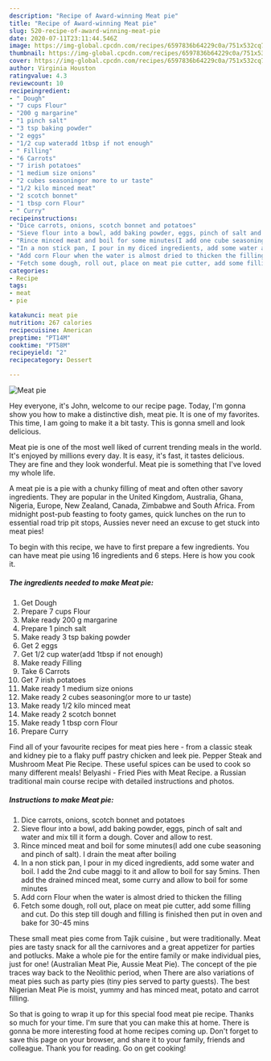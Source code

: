 ```yaml
---
description: "Recipe of Award-winning Meat pie"
title: "Recipe of Award-winning Meat pie"
slug: 520-recipe-of-award-winning-meat-pie
date: 2020-07-11T23:11:44.546Z
image: https://img-global.cpcdn.com/recipes/6597836b64229c0a/751x532cq70/meat-pie-recipe-main-photo.jpg
thumbnail: https://img-global.cpcdn.com/recipes/6597836b64229c0a/751x532cq70/meat-pie-recipe-main-photo.jpg
cover: https://img-global.cpcdn.com/recipes/6597836b64229c0a/751x532cq70/meat-pie-recipe-main-photo.jpg
author: Virginia Houston
ratingvalue: 4.3
reviewcount: 10
recipeingredient:
- " Dough"
- "7 cups Flour"
- "200 g margarine"
- "1 pinch salt"
- "3 tsp baking powder"
- "2 eggs"
- "1/2 cup wateradd 1tbsp if not enough"
- " Filling"
- "6 Carrots"
- "7 irish potatoes"
- "1 medium size onions"
- "2 cubes seasoningor more to ur taste"
- "1/2 kilo minced meat"
- "2 scotch bonnet"
- "1 tbsp corn Flour"
- " Curry"
recipeinstructions:
- "Dice carrots, onions, scotch bonnet and potatoes"
- "Sieve flour into a bowl, add baking powder, eggs, pinch of salt and water and mix till it form a dough. Cover and allow to rest."
- "Rince minced meat and boil for some minutes(I add one cube seasoning and pinch of salt). I drain the meat after boiling"
- "In a non stick pan, I pour in my diced ingredients, add some water and boil. I add the 2nd cube maggi to it and allow to boil for say 5mins. Then add the drained minced meat, some curry and allow to boil for some minutes"
- "Add corn Flour when the water is almost dried to thicken the filling"
- "Fetch some dough, roll out, place on meat pie cutter, add some filling and cut. Do this step till dough and filling is finished then put in oven and bake for 30-45 mins"
categories:
- Recipe
tags:
- meat
- pie

katakunci: meat pie 
nutrition: 267 calories
recipecuisine: American
preptime: "PT14M"
cooktime: "PT58M"
recipeyield: "2"
recipecategory: Dessert

---
```



![Meat pie](https://img-global.cpcdn.com/recipes/6597836b64229c0a/751x532cq70/meat-pie-recipe-main-photo.jpg)

Hey everyone, it's John, welcome to our recipe page. Today, I'm gonna show you how to make a distinctive dish, meat pie. It is one of my favorites. This time, I am going to make it a bit tasty. This is gonna smell and look delicious.

Meat pie is one of the most well liked of current trending meals in the world. It's enjoyed by millions every day. It is easy, it's fast, it tastes delicious. They are fine and they look wonderful. Meat pie is something that I've loved my whole life.

A meat pie is a pie with a chunky filling of meat and often other savory ingredients. They are popular in the United Kingdom, Australia, Ghana, Nigeria, Europe, New Zealand, Canada, Zimbabwe and South Africa. From midnight post-pub feasting to footy games, quick lunches on the run to essential road trip pit stops, Aussies never need an excuse to get stuck into meat pies!


To begin with this recipe, we have to first prepare a few ingredients. You can have meat pie using 16 ingredients and 6 steps. Here is how you cook it.

<!--inarticleads1-->

##### The ingredients needed to make Meat pie:

1. Get  Dough
1. Prepare 7 cups Flour
1. Make ready 200 g margarine
1. Prepare 1 pinch salt
1. Make ready 3 tsp baking powder
1. Get 2 eggs
1. Get 1/2 cup water(add 1tbsp if not enough)
1. Make ready  Filling
1. Take 6 Carrots
1. Get 7 irish potatoes
1. Make ready 1 medium size onions
1. Make ready 2 cubes seasoning(or more to ur taste)
1. Make ready 1/2 kilo minced meat
1. Make ready 2 scotch bonnet
1. Make ready 1 tbsp corn Flour
1. Prepare  Curry


Find all of your favourite recipes for meat pies here - from a classic steak and kidney pie to a flaky puff pastry chicken and leek pie. Pepper Steak and Mushroom Meat Pie Recipe. These useful spices can be used to cook so many different meals! Belyashi - Fried Pies with Meat Recipe. a Russian traditional main course recipe with detailed instructions and photos. 

<!--inarticleads2-->

##### Instructions to make Meat pie:

1. Dice carrots, onions, scotch bonnet and potatoes
1. Sieve flour into a bowl, add baking powder, eggs, pinch of salt and water and mix till it form a dough. Cover and allow to rest.
1. Rince minced meat and boil for some minutes(I add one cube seasoning and pinch of salt). I drain the meat after boiling
1. In a non stick pan, I pour in my diced ingredients, add some water and boil. I add the 2nd cube maggi to it and allow to boil for say 5mins. Then add the drained minced meat, some curry and allow to boil for some minutes
1. Add corn Flour when the water is almost dried to thicken the filling
1. Fetch some dough, roll out, place on meat pie cutter, add some filling and cut. Do this step till dough and filling is finished then put in oven and bake for 30-45 mins


These small meat pies come from Tajik cuisine , but were traditionally. Meat pies are tasty snack for all the carnivores and a great appetizer for parties and potlucks. Make a whole pie for the entire family or make individual pies, just for one! (Australian Meat Pie, Aussie Meat Pie). The concept of the pie traces way back to the Neolithic period, when There are also variations of meat pies such as party pies (tiny pies served to party guests). The best Nigerian Meat Pie is moist, yummy and has minced meat, potato and carrot filling. 

So that is going to wrap it up for this special food meat pie recipe. Thanks so much for your time. I'm sure that you can make this at home. There is gonna be more interesting food at home recipes coming up. Don't forget to save this page on your browser, and share it to your family, friends and colleague. Thank you for reading. Go on get cooking!
